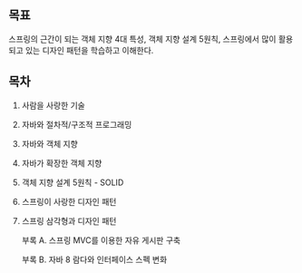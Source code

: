 ## 목표


스프링의 근간이 되는 객체 지향 4대 특성, 객체 지향 설계 5원칙, 스프링에서 많이 활용되고 있는 디자인 패턴을 학습하고 이해한다.

## 목차

1. 사람을 사랑한 기술
2. 자바와 절차적/구조적 프로그래밍
3. 자바와 객체 지향
4. 자바가 확장한 객체 지향
5. 객체 지향 설계 5원칙 - SOLID
6. 스프링이 사랑한 디자인 패턴
7. 스프링 삼각형과 디자인 패턴

    부록 A. 스프링 MVC를 이용한 자유 게시판 구축

    부록 B. 자바 8 람다와 인터페이스 스펙 변화